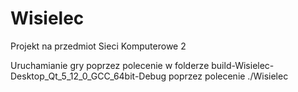 # Wisielec
Projekt na przedmiot Sieci Komputerowe 2

Uruchamianie gry poprzez polecenie w folderze build-Wisielec-Desktop_Qt_5_12_0_GCC_64bit-Debug poprzez polecenie ./Wisielec
